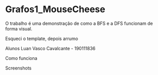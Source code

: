 # Grafos1_MouseCheese
O trabalho é uma demonstração de como a BFS e a DFS funcionam de forma visual. 

Esqueci o template, depois arrumo

Alunos 
Luan Vasco Cavalcante - 190111836

Como funciona

Screenshots

